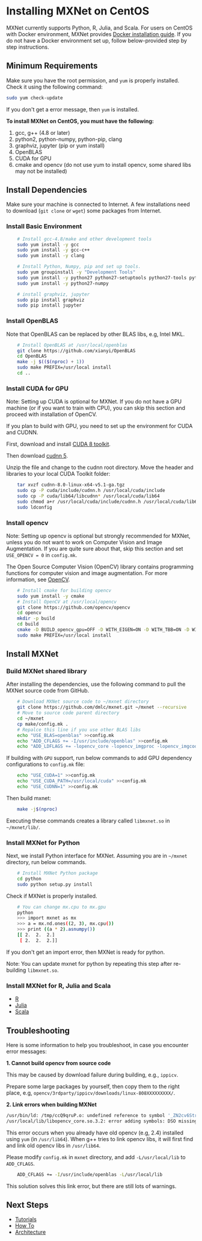 # Installing MXNet on CentOS
MXNet currently supports Python, R, Julia, and Scala. For users on CentOS with Docker environment, MXNet provides [Docker installation guide](http://mxnet.io/get_started/docker_setup.html). If you do not have a Docker environment set up, follow below-provided step by step instructions.


## Minimum Requirements
Make sure you have the root permission, and `yum` is properly installed. Check it using the following command:

```bash
sudo yum check-update 
```
If you don't get a error message, then `yum` is installed.

**To install MXNet on CentOS, you must have the following:**

1. gcc, g++ (4.8 or later)
2. python2, python-numpy, python-pip, clang
3. graphviz, jupyter (pip or yum install)
4. OpenBLAS
5. CUDA for GPU
6. cmake and opencv (do not use yum to install opencv, some shared libs may not be installed)

## Install Dependencies
Make sure your machine is connected to Internet. A few installations need to download (`git clone` or `wget`) some packages from Internet.

### Install Basic Environment
```bash
	# Install gcc-4.8/make and other development tools
	sudo yum install -y gcc
	sudo yum install -y gcc-c++
	sudo yum install -y clang

	# Install Python, Numpy, pip and set up tools.
	sudo yum groupinstall -y "Development Tools"
	sudo yum install -y python27 python27-setuptools python27-tools python-pip
	sudo yum install -y python27-numpy 

	# install graphviz, jupyter
	sudo pip install graphviz
	sudo pip install jupyter
```
### Install OpenBLAS
Note that OpenBLAS can be replaced by other BLAS libs, e.g, Intel MKL.

```bash
	# Install OpenBLAS at /usr/local/openblas
	git clone https://github.com/xianyi/OpenBLAS
	cd OpenBLAS
	make -j $(($(nproc) + 1))
	sudo make PREFIX=/usr/local install
	cd ..
```
### Install CUDA for GPU
Note: Setting up CUDA is optional for MXNet. If you do not have a GPU machine (or if you want to train with CPU), you can skip this section and proceed with installation of OpenCV. 

If you plan to build with GPU, you need to set up the environment for CUDA and CUDNN.

First, download and install [CUDA 8 toolkit](https://developer.nvidia.com/cuda-toolkit).

Then download [cudnn 5](https://developer.nvidia.com/cudnn).

Unzip the file and change to the cudnn root directory. Move the header and libraries to your local CUDA Toolkit folder:

```bash
    tar xvzf cudnn-8.0-linux-x64-v5.1-ga.tgz
    sudo cp -P cuda/include/cudnn.h /usr/local/cuda/include
    sudo cp -P cuda/lib64/libcudnn* /usr/local/cuda/lib64
    sudo chmod a+r /usr/local/cuda/include/cudnn.h /usr/local/cuda/lib64/libcudnn*
    sudo ldconfig
```
### Install opencv
Note: Setting up opencv is optional but strongly recommended for MXNet, unless you do not want to work on Computer Vision and Image Augmentation. If you are quite sure about that, skip this section and  set `USE_OPENCV = 0` in `config.mk`. 

The Open Source Computer Vision (OpenCV) library contains programming functions for computer vision and image augmentation. For more information, see [OpenCV](https://en.wikipedia.org/wiki/OpenCV).

```bash
	# Install cmake for building opencv
	sudo yum install -y cmake
	# Install OpenCV at /usr/local/opencv
	git clone https://github.com/opencv/opencv
	cd opencv
	mkdir -p build
	cd build
	cmake -D BUILD_opencv_gpu=OFF -D WITH_EIGEN=ON -D WITH_TBB=ON -D WITH_CUDA=OFF -D WITH_1394=OFF -D CMAKE_BUILD_TYPE=RELEASE -D CMAKE_INSTALL_PREFIX=/usr/local ..
	sudo make PREFIX=/usr/local install
```

## Install MXNet

### Build MXNet shared library
After installing the dependencies, use the following command to pull the MXNet source code from GitHub.

```bash
    # Download MXNet source code to ~/mxnet directory
    git clone https://github.com/dmlc/mxnet.git ~/mxnet --recursive
    # Move to source code parent directory
    cd ~/mxnet
    cp make/config.mk .
    # Repalce this line if you use other BLAS libs
    echo "USE_BLAS=openblas" >>config.mk
    echo "ADD_CFLAGS += -I/usr/include/openblas" >>config.mk
    echo "ADD_LDFLAGS += -lopencv_core -lopencv_imgproc -lopencv_imgcodecs" >>config.mk
```

If building with ```GPU``` support, run below commands to add GPU dependency configurations to `config.mk` file:

```bash
    echo "USE_CUDA=1" >>config.mk
    echo "USE_CUDA_PATH=/usr/local/cuda" >>config.mk
    echo "USE_CUDNN=1" >>config.mk
```

Then build mxnet:

```bash
    make -j$(nproc)
```

Executing these commands creates a library called ```libmxnet.so``` in `~/mxnet/lib/`.

### Install MXNet for Python
Next, we install Python interface for MXNet. Assuming you are in `~/mxnet` directory, run below commands.

```bash
	# Install MXNet Python package
	cd python
	sudo python setup.py install
```

Check if MXNet is properly installed.

```bash
	# You can change mx.cpu to mx.gpu
	python
	>>> import mxnet as mx
	>>> a = mx.nd.ones((2, 3), mx.cpu())
	>>> print ((a * 2).asnumpy())
	[[ 2.  2.  2.]
	 [ 2.  2.  2.]]
```
If you don't get an import error, then MXNet is ready for python.

Note: You can update mxnet for python by repeating this step after re-building `libmxnet.so`.

### Install MXNet for R, Julia and Scala

- [R](http://mxnet.io/get_started/amazonlinux_setup.html#install-the-mxnet-package-for-r)
- [Julia](http://mxnet.io/get_started/amazonlinux_setup.html#install-the-mxnet-package-for-julia)
- [Scala](http://mxnet.io/get_started/amazonlinux_setup.html#install-the-mxnet-package-for-scala)

## Troubleshooting

Here is some information to help you troubleshoot, in case you encounter error messages:

**1. Cannot build opencv from source code**

This may be caused by download failure during building, e.g., `ippicv`. 

Prepare some large packages by yourself, then copy them to the right place, e.g, `opencv/3rdparty/ippicv/downloads/linux-808XXXXXXXXX/`.

**2. Link errors when building MXNet**

```bash
/usr/bin/ld: /tmp/ccQ9qruP.o: undefined reference to symbol '_ZN2cv6String10deallocateEv'
/usr/local/lib/libopencv_core.so.3.2: error adding symbols: DSO missing from command line
```
This error occurs when you already have old opencv (e.g, 2.4) installed using `yum` (in `/usr/lib64`). When g++ tries to link opencv libs, it will first find and link old opencv libs in `/usr/lib64`.

Please modify `config.mk` in `mxnet` directory, and add `-L/usr/local/lib` to `ADD_CFLAGS`.

```bash
	ADD_CFLAGS += -I/usr/include/openblas -L/usr/local/lib
```
This solution solves this link error, but there are still lots of warnings.


## Next Steps

* [Tutorials](http://mxnet.io/tutorials/index.html)
* [How To](http://mxnet.io/how_to/index.html)
* [Architecture](http://mxnet.io/architecture/index.html)

